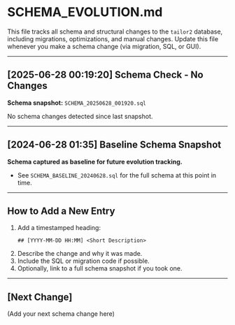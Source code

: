 # SCHEMA_EVOLUTION.md

This file tracks all schema and structural changes to the `tailor2` database, including migrations, optimizations, and manual changes. Update this file whenever you make a schema change (via migration, SQL, or GUI).

---

## [2025-06-28 00:19:20] Schema Check - No Changes

**Schema snapshot:** `SCHEMA_20250628_001920.sql`

No schema changes detected since last snapshot.

---
## [2024-06-28 01:35] Baseline Schema Snapshot

**Schema captured as baseline for future evolution tracking.**

- See `SCHEMA_BASELINE_20240628.sql` for the full schema at this point in time.

---

## How to Add a New Entry

1. Add a timestamped heading:
   ```
   ## [YYYY-MM-DD HH:MM] <Short Description>
   ```
2. Describe the change and why it was made.
3. Include the SQL or migration code if possible.
4. Optionally, link to a full schema snapshot if you took one.

---

## [Next Change]

(Add your next schema change here) 